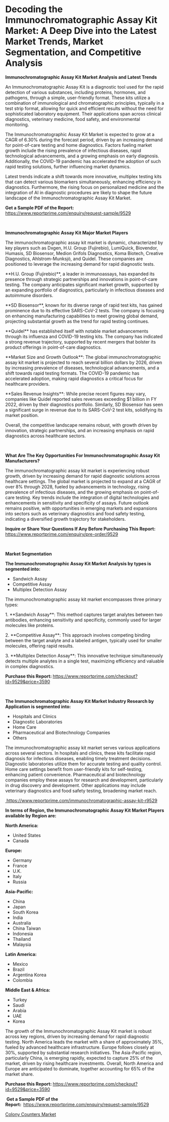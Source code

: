 <p><h1>Decoding the Immunochromatographic Assay Kit Market: A Deep Dive into the Latest Market Trends, Market Segmentation, and Competitive Analysis</h1></p><p><strong>Immunochromatographic Assay Kit Market Analysis and Latest Trends</strong></p>
<p><p>An Immunochromatographic Assay Kit is a diagnostic tool used for the rapid detection of various substances, including proteins, hormones, and pathogens, through a simple, user-friendly format. These kits utilize a combination of immunological and chromatographic principles, typically in a test strip format, allowing for quick and efficient results without the need for sophisticated laboratory equipment. Their applications span across clinical diagnostics, veterinary medicine, food safety, and environmental monitoring.</p><p>The Immunochromatographic Assay Kit Market is expected to grow at a CAGR of 6.30% during the forecast period, driven by an increasing demand for point-of-care testing and home diagnostics. Factors fueling market growth include the rising prevalence of infectious diseases, rapid technological advancements, and a growing emphasis on early diagnosis. Additionally, the COVID-19 pandemic has accelerated the adoption of such rapid testing solutions, further influencing market dynamics.</p><p>Latest trends indicate a shift towards more innovative, multiplex testing kits that can detect various biomarkers simultaneously, enhancing efficiency in diagnostics. Furthermore, the rising focus on personalized medicine and the integration of AI in diagnostic procedures are likely to shape the future landscape of the Immunochromatographic Assay Kit Market.</p></p>
<p><strong>Get a Sample PDF of the Report:&nbsp;</strong> <a href="https://www.reportprime.com/enquiry/request-sample/9529?utm_campaign=3492&utm_medium=2&utm_source=Github&utm_content=ia&utm_term=24032025&utm_id=immunochromatographic-assay-kit">https://www.reportprime.com/enquiry/request-sample/9529</a></p>
<p>&nbsp;</p>
<p><strong>Immunochromatographic Assay Kit Major Market Players</strong></p>
<p><p>The immunochromatographic assay kit market is dynamic, characterized by key players such as Dxgen, H.U. Group (Fujirebio), LumiQuick, Biovendor, Humasis, SD Biosensor, Medion Grifols Diagnostics, Koma Biotech, Creative Diagnostics, Ahlstrom-Munksjö, and Quidel. These companies are positioned to leverage the increasing demand for rapid diagnostic tests.</p><p>**H.U. Group (Fujirebio)**, a leader in immunoassays, has expanded its presence through strategic partnerships and innovations in point-of-care testing. The company anticipates significant market growth, supported by an expanding portfolio of diagnostics, particularly in infectious diseases and autoimmune disorders.</p><p>**SD Biosensor**, known for its diverse range of rapid test kits, has gained prominence due to its effective SARS-CoV-2 tests. The company is focusing on enhancing manufacturing capabilities to meet growing global demand, projecting substantial growth as the trend for rapid testing continues.</p><p>**Quidel** has established itself with notable market advancements through its influenza and COVID-19 testing kits. The company has indicated a strong revenue trajectory, supported by recent mergers that bolster its product offerings in point-of-care diagnostics.</p><p>**Market Size and Growth Outlook**: The global immunochromatographic assay kit market is projected to reach several billion dollars by 2026, driven by increasing prevalence of diseases, technological advancements, and a shift towards rapid testing formats. The COVID-19 pandemic has accelerated adoption, making rapid diagnostics a critical focus for healthcare providers.</p><p>**Sales Revenue Insights**: While precise recent figures may vary, companies like Quidel reported sales revenues exceeding $1 billion in FY 2022, driven by their diagnostics portfolio. Similarly, SD Biosensor has seen a significant surge in revenue due to its SARS-CoV-2 test kits, solidifying its market position.</p><p>Overall, the competitive landscape remains robust, with growth driven by innovation, strategic partnerships, and an increasing emphasis on rapid diagnostics across healthcare sectors.</p></p>
<p>&nbsp;</p>
<p><strong>What Are The Key Opportunities For Immunochromatographic Assay Kit Manufacturers?</strong></p>
<p><p>The immunochromatographic assay kit market is experiencing robust growth, driven by increasing demand for rapid diagnostic solutions across healthcare settings. The global market is projected to expand at a CAGR of over 8% through 2028, fueled by advancements in technology, rising prevalence of infectious diseases, and the growing emphasis on point-of-care testing. Key trends include the integration of digital technologies and enhancements in sensitivity and specificity of assays. Future outlook remains positive, with opportunities in emerging markets and expansions into sectors such as veterinary diagnostics and food safety testing, indicating a diversified growth trajectory for stakeholders.</p></p>
<p><strong>Inquire or Share Your Questions If Any Before Purchasing This Report:</strong> <a href="https://www.reportprime.com/enquiry/pre-order/9529?utm_campaign=3492&utm_medium=2&utm_source=Github&utm_content=ia&utm_term=24032025&utm_id=immunochromatographic-assay-kit">https://www.reportprime.com/enquiry/pre-order/9529</a></p>
<p>&nbsp;</p>
<p><strong>Market Segmentation</strong></p>
<p><strong>The Immunochromatographic Assay Kit Market Analysis by types is segmented into:</strong></p>
<p><ul><li>Sandwich Assay</li><li>Competitive Assay</li><li>Multiplex Detection Assay</li></ul></p>
<p><p>The immunochromatographic assay kit market encompasses three primary types: </p><p>1. **Sandwich Assay**: This method captures target analytes between two antibodies, enhancing sensitivity and specificity, commonly used for larger molecules like proteins. </p><p>2. **Competitive Assay**: This approach involves competing binding between the target analyte and a labeled antigen, typically used for smaller molecules, offering rapid results. </p><p>3. **Multiplex Detection Assay**: This innovative technique simultaneously detects multiple analytes in a single test, maximizing efficiency and valuable in complex diagnostics.</p></p>
<p><strong>Purchase this Report:&nbsp;</strong><a href="https://www.reportprime.com/checkout?id=9529&price=3590&utm_campaign=3492&utm_medium=2&utm_source=Github&utm_content=ia&utm_term=24032025&utm_id=immunochromatographic-assay-kit">https://www.reportprime.com/checkout?id=9529&price=3590</a></p>
<p>&nbsp;</p>
<p><strong>The Immunochromatographic Assay Kit Market Industry Research by Application is segmented into:</strong></p>
<p><ul><li>Hospitals and Clinics</li><li>Diagnostic Laboratories</li><li>Home Care</li><li>Pharmaceutical and Biotechnology Companies</li><li>Others</li></ul></p>
<p><p>The immunochromatographic assay kit market serves various applications across several sectors. In hospitals and clinics, these kits facilitate rapid diagnosis for infectious diseases, enabling timely treatment decisions. Diagnostic laboratories utilize them for accurate testing and quality control. Home care settings benefit from user-friendly kits for self-testing, enhancing patient convenience. Pharmaceutical and biotechnology companies employ these assays for research and development, particularly in drug discovery and development. Other applications may include veterinary diagnostics and food safety testing, broadening market reach.</p></p>
<p><a href="https://www.reportprime.com/immunochromatographic-assay-kit-r9529?utm_campaign=3492&utm_medium=2&utm_source=Github&utm_content=ia&utm_term=24032025&utm_id=immunochromatographic-assay-kit">&nbsp;https://www.reportprime.com/immunochromatographic-assay-kit-r9529</a></p>
<p><strong>In terms of Region, the Immunochromatographic Assay Kit Market Players available by Region are:</strong></p>
<p>
    <p> <strong> North America: </strong>
        <ul>
            <li>United States</li>
            <li>Canada</li>
        </ul>
        </p> 
    <p> <strong> Europe: </strong>
        <ul>
            <li>Germany</li>
            <li>France</li>
            <li>U.K.</li>
            <li>Italy</li>
            <li>Russia</li>
        </ul>
        </p> 
    <p> <strong> Asia-Pacific: </strong>
        <ul>
            <li>China</li>
            <li>Japan</li>
            <li>South Korea</li>
            <li>India</li>
            <li>Australia</li>
            <li>China Taiwan</li>
            <li>Indonesia</li>
            <li>Thailand</li>
            <li>Malaysia</li>
        </ul>
        </p> 
    <p> <strong> Latin America: </strong>
        <ul>
            <li>Mexico</li>
            <li>Brazil</li>
            <li>Argentina Korea</li>
            <li>Colombia</li>
        </ul>
        </p> 
    <p> <strong> Middle East & Africa: </strong>
        <ul>
            <li>Turkey</li>
            <li>Saudi</li>
            <li>Arabia</li>
            <li>UAE</li>
            <li>Korea</li>
        </ul>
    </p>
    </p>
<p><p>The growth of the Immunochromatographic Assay Kit market is robust across key regions, driven by increasing demand for rapid diagnostic testing. North America leads the market with a share of approximately 35%, fueled by advanced healthcare infrastructure. Europe follows closely at 30%, supported by substantial research initiatives. The Asia-Pacific region, particularly China, is emerging rapidly, expected to capture 25% of the market, driven by rising healthcare investments. Overall, North America and Europe are anticipated to dominate, together accounting for 65% of the market share.</p></p>
<p><strong>Purchase this Report: </strong><a href="https://www.reportprime.com/checkout?id=9529&price=3590&utm_campaign=3492&utm_medium=2&utm_source=Github&utm_content=ia&utm_term=24032025&utm_id=immunochromatographic-assay-kit">https://www.reportprime.com/checkout?id=9529&price=3590</a></p>
<p>&nbsp;<strong>Get a Sample PDF of the Report:&nbsp;&nbsp;</strong><a href="https://www.reportprime.com/enquiry/request-sample/9529?utm_campaign=3492&utm_medium=2&utm_source=Github&utm_content=ia&utm_term=24032025&utm_id=immunochromatographic-assay-kit">https://www.reportprime.com/enquiry/request-sample/9529</a></p>
<p><strong></strong></p>
<p><p><a href="https://github.com/forgazerbyjt/Market-Research-Report-List-1/blob/main/colony-counters-market.md?utm_campaign=3492&utm_medium=2&utm_source=Github&utm_content=ia&utm_term=24032025&utm_id=immunochromatographic-assay-kit">Colony Counters Market</a></p></p>